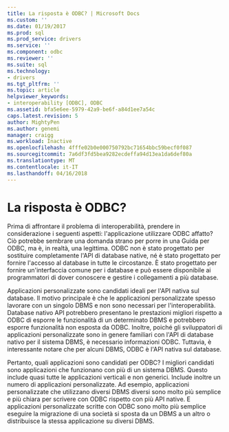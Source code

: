 ```yaml
---
title: La risposta è ODBC? | Microsoft Docs
ms.custom: ''
ms.date: 01/19/2017
ms.prod: sql
ms.prod_service: drivers
ms.service: ''
ms.component: odbc
ms.reviewer: ''
ms.suite: sql
ms.technology:
- drivers
ms.tgt_pltfrm: ''
ms.topic: article
helpviewer_keywords:
- interoperability [ODBC], ODBC
ms.assetid: bfa5e6ee-5979-42a9-be6f-a84d1ee7a54c
caps.latest.revision: 5
author: MightyPen
ms.author: genemi
manager: craigg
ms.workload: Inactive
ms.openlocfilehash: 4fffe02b0e000750792bc71654bbc59becf0f087
ms.sourcegitcommit: 7a6df3fd5bea9282ecdeffa94d13ea1da6def80a
ms.translationtype: MT
ms.contentlocale: it-IT
ms.lasthandoff: 04/16/2018
---
```

# <a name="is-odbc-the-answer"></a>La risposta è ODBC?
Prima di affrontare il problema di interoperabilità, prendere in considerazione i seguenti aspetti: l'applicazione utilizzare ODBC affatto? Ciò potrebbe sembrare una domanda strano per porre in una Guida per ODBC, ma è, in realtà, una legittima. ODBC non è stato progettato per sostituire completamente l'API di database native, né è stato progettato per fornire l'accesso al database in tutte le circostanze. È stato progettato per fornire un'interfaccia comune per i database e può essere disponibile ai programmatori di dover conoscere e gestire i collegamenti a più database.  
  
 Applicazioni personalizzate sono candidati ideali per l'API nativa sul database. Il motivo principale è che le applicazioni personalizzate spesso lavorare con un singolo DBMS e non sono necessari per l'interoperabilità. Database nativo API potrebbero presentano le prestazioni migliori rispetto a ODBC di esporre le funzionalità di un determinato DBMS e potrebbero esporre funzionalità non esposta da ODBC. Inoltre, poiché gli sviluppatori di applicazioni personalizzate sono in genere familiari con l'API di database nativo per il sistema DBMS, è necessario informazioni ODBC. Tuttavia, è interessante notare che per alcuni DBMS, ODBC è l'API nativa sul database.  
  
 Pertanto, quali applicazioni sono candidati per ODBC? I migliori candidati sono applicazioni che funzionano con più di un sistema DBMS. Questo include quasi tutte le applicazioni verticali e non generici. Include inoltre un numero di applicazioni personalizzate. Ad esempio, applicazioni personalizzate che utilizzano diversi DBMS diversi sono molto più semplice e più chiara per scrivere con ODBC rispetto con più API native. E applicazioni personalizzate scritte con ODBC sono molto più semplice eseguire la migrazione di una società si sposta da un DBMS a un altro o distribuisce la stessa applicazione su diversi DBMS.
